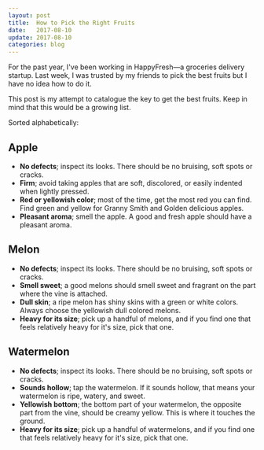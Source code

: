 ```yaml
---
layout: post
title:  How to Pick the Right Fruits
date:   2017-08-10
update: 2017-08-10
categories: blog
---
```

For the past year, I've been working in HappyFresh&mdash;a groceries delivery startup. Last week, I was trusted by my friends to pick the best fruits but I have no idea how to do it.

This post is my attempt to catalogue the key to get the best fruits. Keep in mind that this would be a growing list.

Sorted alphabetically:

## Apple

* **No defects**; inspect its looks. There should be no bruising, soft spots or cracks.
* **Firm**; avoid taking apples that are soft, discolored, or easily indented when lightly pressed.
* **Red or yellowish color**; most of the time, get the most red you can find. Find green and yellow for Granny Smith and Golden delicious apples.
* **Pleasant aroma**; smell the apple. A good and fresh apple should have a pleasant aroma.

## Melon

* **No defects**; inspect its looks. There should be no bruising, soft spots or cracks.
* **Smell sweet**; a good melons should smell sweet and fragrant on the part where the vine is attached.
* **Dull skin**; a ripe melon has shiny skins with a green or white colors. Always choose the yellowish dull colored melons.
* **Heavy for its size**; pick up a handful of melons, and if you find one that feels relatively heavy for it's size, pick that one.

## Watermelon

* **No defects**; inspect its looks. There should be no bruising, soft spots or cracks.
* **Sounds hollow**; tap the watermelon. If it sounds hollow, that means your watermelon is ripe, watery, and sweet.
* **Yellowish bottom**; the bottom part of your watermelon, the opposite part from the vine, should be creamy yellow. This is where it touches the ground.
* **Heavy for its size**; pick up a handful of watermelons, and if you find one that feels relatively heavy for it's size, pick that one.
